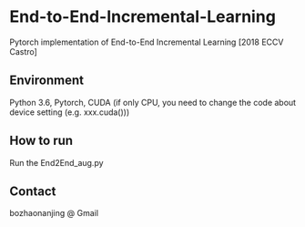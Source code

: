 # End-to-End-Incremental-Learning
Pytorch implementation of End-to-End Incremental Learning [2018 ECCV Castro]


## Environment
Python 3.6, Pytorch, CUDA (if only CPU, you need to change the code about device setting (e.g. xxx.cuda()))

## How to run
Run the End2End_aug.py

## Contact
bozhaonanjing @ Gmail
